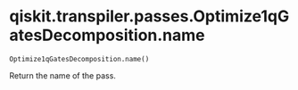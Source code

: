 # qiskit.transpiler.passes.Optimize1qGatesDecomposition.name

`Optimize1qGatesDecomposition.name()`

Return the name of the pass.
